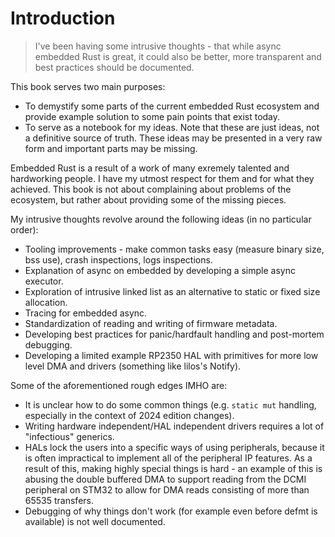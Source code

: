 # Introduction

> I've been having some intrusive thoughts - that while async embedded Rust is great,
it could also be better, more transparent and best practices should be documented.

This book serves two main purposes:

* To demystify some parts of the current embedded Rust ecosystem and
provide example solution to some pain points that exist today.
* To serve as a notebook for my ideas. Note that these are just ideas,
not a definitive source of truth.
These ideas may be presented in a very raw form and important parts may be missing.

<div class="warning">
  Embedded Rust is a result of a work of many exremely talented and hardworking people.
  I have my utmost respect for them and for what they achieved.
  This book is not about complaining about problems of the ecosystem,
  but rather about providing some of the missing pieces.
</div>

My intrusive thoughts revolve around the following ideas (in no particular order):

* Tooling improvements - make common tasks easy (measure binary size, bss use),
crash inspections, logs inspections.
* Explanation of async on embedded by developing a simple async executor.
* Exploration of intrusive linked list as an alternative to static or fixed size allocation.
* Tracing for embedded async.
* Standardization of reading and writing of firmware metadata.
* Developing best practices for panic/hardfault handling and post-mortem debugging.
* Developing a limited example RP2350 HAL with primitives for more low level DMA
and drivers (something like lilos's Notify).

Some of the aforementioned rough edges IMHO are:

* It is unclear how to do some common things
(e.g. `static mut` handling, especially in the context of 2024 edition changes).
* Writing hardware independent/HAL independent drivers requires
a lot of "infectious" generics.
* HALs lock the users into a specific ways of using peripherals, because it is
often impractical to implement all of the peripheral IP features.
As a result of this, making highly special things is hard -
an example of this is abusing the double buffered DMA
to support reading from the DCMI peripheral on STM32 to allow for DMA reads
consisting of more than 65535 transfers.
* Debugging of why things don't work (for example even before defmt is available)
is not well documented.
